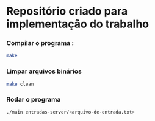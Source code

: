 # Repositório criado para implementação do trabalho
### Compilar o programa :
```bash
make
``` 
### Limpar arquivos binários
```bash
make clean
``` 
### Rodar o programa
```bash
./main entradas-server/<arquivo-de-entrada.txt>
``` 

